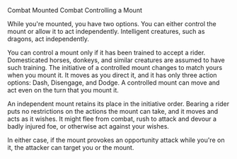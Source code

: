 Combat
Mounted Combat
Controlling a Mount
<p>
  While you're mounted, you have two options. You can either control the mount or allow it to act independently. Intelligent creatures, such as dragons, act independently.
</p>
<p>
  You can control a mount only if it has been trained to accept a rider. Domesticated horses, donkeys, and similar creatures are assumed to have such training. The initiative of a controlled mount changes to match yours when you mount it. It moves as you direct it, and it has only three action options: Dash, Disengage, and Dodge. A controlled mount can move and act even on the turn that you mount it.
</p>
<p>
  An independent mount retains its place in the initiative order. Bearing a rider puts no restrictions on the actions the mount can take, and it moves and acts as it wishes. It might flee from combat, rush to attack and devour a badly injured foe, or otherwise act against your wishes.
</p>
<p>
  In either case, if the mount provokes an opportunity attack while you're on it, the attacker can target you or the mount.
</p>
